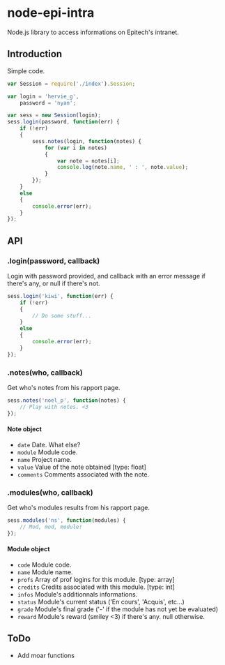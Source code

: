 # node-epi-intra

Node.js library to access informations on Epitech's intranet.

## Introduction
Simple code.

```js
var Session = require('./index').Session;

var login = 'hervie_g',
    password = 'nyan';

var sess = new Session(login);
sess.login(password, function(err) {
    if (!err)
    {
        sess.notes(login, function(notes) {
            for (var i in notes)
            {
                var note = notes[i];
                console.log(note.name, ' : ', note.value);
            }
        });
    }
    else
    {
        console.error(err);
    }
});
```

## API

### .login(password, callback)
Login with password provided, and callback with an error message if there's any, or null if there's not.

```js
sess.login('kiwi', function(err) {
    if (!err)
    {
        // Do some stuff...
    }
    else
    {
        console.error(err);
    }
});
```

### .notes(who, callback)
Get who's notes from his rapport page.

```js
sess.notes('noel_p', function(notes) {
    // Play with notes. <3
});
```

#### Note object

* `date` Date. What else?
* `module` Module code.
* `name` Project name.
* `value` Value of the note obtained [type: float]
* `comments` Comments associated with the note.

### .modules(who, callback)
Get who's modules results from his rapport page.

```js
sess.modules('ns', function(modules) {
    // Mod, mod, module!
});
```

#### Module object

* `code` Module code.
* `name` Module name.
* `profs` Array of prof logins for this module. [type: array]
* `credits` Credits associated with this module. [type: int]
* `infos` Module's additionnals informations.
* `status` Module's current status ('En cours', 'Acquis', etc...)
* `grade` Module's final grade ('-' if the module has not yet be evaluated)
* `reward` Module's reward (smiley <3) if there's any. null otherwise.

## ToDo

* Add moar functions
